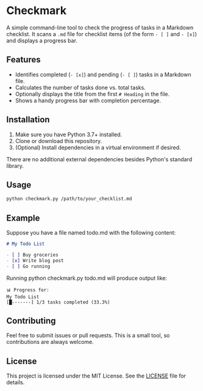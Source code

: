 # Checkmark

A simple command-line tool to check the progress of tasks in a Markdown checklist. It scans a `.md` file for checklist items (of the form `- [ ]` and `- [x]`) and displays a progress bar.

## Features

- Identifies completed (`- [x]`) and pending (`- [ ]`) tasks in a Markdown file.
- Calculates the number of tasks done vs. total tasks.
- Optionally displays the title from the first `# Heading` in the file.
- Shows a handy progress bar with completion percentage.

## Installation

1. Make sure you have Python 3.7+ installed.
2. Clone or download this repository.
3. (Optional) Install dependencies in a virtual environment if desired.

There are no additional external dependencies besides Python's standard library.

## Usage

```bash
python checkmark.py /path/to/your_checklist.md
```

## Example

Suppose you have a file named todo.md with the following content:
```markdown
# My Todo List

- [ ] Buy groceries
- [x] Write blog post
- [ ] Go running
```

Running python checkmark.py todo.md will produce output like:
```
📊 Progress for:
My Todo List
[█-------] 1/3 tasks completed (33.3%)
```

## Contributing

Feel free to submit issues or pull requests. This is a small tool, so contributions are always welcome.

## License
This project is licensed under the MIT License. See the [LICENSE](./LICENSE) file for details.

